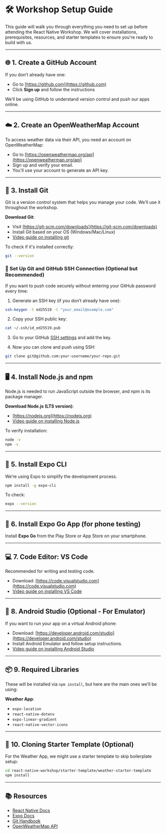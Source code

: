 # 🛠️ Workshop Setup Guide

This guide will walk you through everything you need to set up before attending the React Native Workshop. We will cover installations, prerequisites, resources, and starter templates to ensure you're ready to build with us.

---

## 🌐 1. Create a GitHub Account

If you don’t already have one:

* Go to [https://github.com](https://github.com)
* Click **Sign up** and follow the instructions

We’ll be using GitHub to understand version control and push our apps online.

---

## ☁️ 2. Create an OpenWeatherMap Account

To access weather data via their API, you need an account on OpenWeatherMap:

* Go to [https://openweathermap.org/api](https://openweathermap.org/api)
* Sign up and verify your email.
* You'll use your account to generate an API key.

---

## 🧰 3. Install Git

Git is a version control system that helps you manage your code. We’ll use it throughout the workshop.

**Download Git**:

* Visit [https://git-scm.com/downloads](https://git-scm.com/downloads)
* Install Git based on your OS (Windows/Mac/Linux)
* [Video guide on installing git](https://www.youtube.com/watch?v=t2-l3WvWvqg)

To check if it's installed correctly:

```bash
git --version
```

### 🔐 Set Up Git and GitHub SSH Connection (Optional but Recommended)

If you want to push code securely without entering your GitHub password every time:

1. Generate an SSH key (if you don’t already have one):

```bash
ssh-keygen -t ed25519 -C "your_email@example.com"
```

2. Copy your SSH public key:

```bash
cat ~/.ssh/id_ed25519.pub
```

3. Go to your GitHub [SSH settings](https://github.com/settings/ssh) and add the key.

4. Now you can clone and push using SSH:

```bash
git clone git@github.com:your-username/your-repo.git
```

---

## 🖥️ 4. Install Node.js and npm

Node.js is needed to run JavaScript outside the browser, and npm is its package manager.

**Download Node.js (LTS version)**:

* [https://nodejs.org](https://nodejs.org)
* [Video guide on installing Node.js](https://www.youtube.com/watch?v=lt5D2EWZMN0)

To verify installation:

```bash
node -v
npm -v
```

---

## 🧪 5. Install Expo CLI

We’re using Expo to simplify the development process.

```bash
npm install -g expo-cli
```

To check:

```bash
expo --version
```

---

## 📱 6. Install Expo Go App (for phone testing)

Install **Expo Go** from the Play Store or App Store on your smartphone.

---

## 💻 7. Code Editor: VS Code

Recommended for writing and testing code.

* Download: [https://code.visualstudio.com](https://code.visualstudio.com)
* [Video guide on installing VS Code](https://www.youtube.com/watch?v=DoLYVXR9SSc)

---

## 📲 8. Android Studio (Optional - For Emulator)

If you want to run your app on a virtual Android phone:

* Download: [https://developer.android.com/studio](https://developer.android.com/studio)
* Install Android Emulator and follow setup instructions.
* [Video guide on installing Android Studio](https://www.youtube.com/watch?v=AGmoCiMNBFw)

---

## 📦 9. Required Libraries

These will be installed via `npm install`, but here are the main ones we’ll be using:

**Weather App**:

* `expo-location`
* `react-native-dotenv`
* `expo-linear-gradient`
* `react-native-vector-icons`

---

## 🚀 10. Cloning Starter Template (Optional)

For the Weather App, we might use a starter template to skip boilerplate setup:

```bash
cd react-native-workshop/starter-template/weather-starter-template
npm install
```

---

## 📚 Resources

* [React Native Docs](https://reactnative.dev/)
* [Expo Docs](https://docs.expo.dev/)
* [Git Handbook](https://guides.github.com/introduction/git-handbook/)
* [OpenWeatherMap API](https://openweathermap.org/api)
